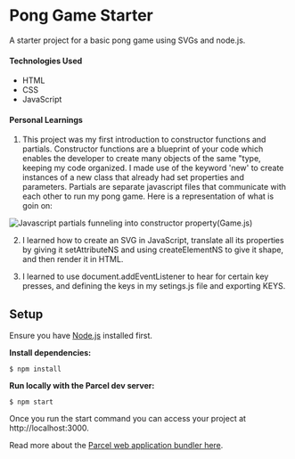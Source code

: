 # Pong Game Starter

A starter project for a basic pong game using SVGs and node.js.

#### Technologies Used

* HTML
* CSS
* JavaScript

#### Personal Learnings

1. This project was my first introduction to constructor functions and partials. Constructor functions are a blueprint of your code which enables the developer to create many objects of the same "type, keeping my code organized. I made use of the keyword 'new' to create instances of a new class that already had set properties and parameters. Partials are  separate javascript files that communicate with each other to run my pong game. Here is a representation of what is goin on:

![Javascript partials funneling into constructor property(Game.js)](outline.png)

2. I learned how to create an SVG in JavaScript, translate all its properties by giving it setAttributeNS and using createElementNS to give it shape, and then render it in HTML. 

3. I learned to use document.addEventListener to hear for certain key presses, and defining the keys in my setings.js file and exporting KEYS.


## Setup

Ensure you have [Node.js](https://nodejs.org/en/) installed first.

**Install dependencies:**

`$ npm install`

**Run locally with the Parcel dev server:**

`$ npm start`

Once you run the start command you can access your project at http://localhost:3000.

Read more about the [Parcel web application bundler here](https://parceljs.org/).




